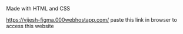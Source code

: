 Made with HTML and CSS

https://vijesh-figma.000webhostapp.com/ paste this link in browser to access this website
